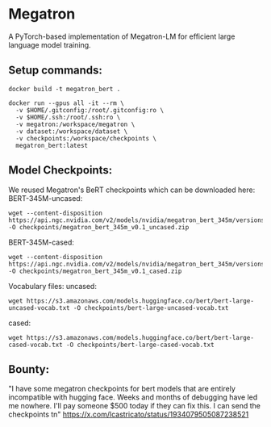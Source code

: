 # Megatron

A PyTorch-based implementation of Megatron-LM for efficient large language model training.

## Setup commands:
```
docker build -t megatron_bert .

docker run --gpus all -it --rm \
  -v $HOME/.gitconfig:/root/.gitconfig:ro \
  -v $HOME/.ssh:/root/.ssh:ro \
  -v megatron:/workspace/megatron \
  -v dataset:/workspace/dataset \
  -v checkpoints:/workspace/checkpoints \
  megatron_bert:latest
```

## Model Checkpoints:
We reused Megatron's BeRT checkpoints which can be downloaded here:
BERT-345M-uncased:
```
wget --content-disposition https://api.ngc.nvidia.com/v2/models/nvidia/megatron_bert_345m/versions/v0.1_uncased/zip -O checkpoints/megatron_bert_345m_v0.1_uncased.zip
```
BERT-345M-cased:
```
wget --content-disposition https://api.ngc.nvidia.com/v2/models/nvidia/megatron_bert_345m/versions/v0.1_cased/zip -O checkpoints/megatron_bert_345m_v0.1_cased.zip
```

Vocabulary files:
uncased:
```
wget https://s3.amazonaws.com/models.huggingface.co/bert/bert-large-uncased-vocab.txt -O checkpoints/bert-large-uncased-vocab.txt
```

cased:
```
wget https://s3.amazonaws.com/models.huggingface.co/bert/bert-large-cased-vocab.txt -O checkpoints/bert-large-cased-vocab.txt
```

## Bounty:
"I have some megatron checkpoints for bert models that are entirely incompatible with hugging face. Weeks and months of debugging have led me nowhere. I'll pay someone $500 today if they can fix this. I can send the checkpoints tn"
https://x.com/lcastricato/status/1934079505087238521
